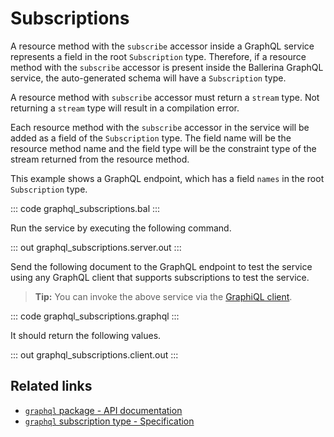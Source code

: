 # Subscriptions

A resource method with the `subscribe` accessor inside a GraphQL service represents a field in the root `Subscription` type. Therefore, if a resource method with the `subscribe` accessor is present inside the Ballerina GraphQL service, the auto-generated schema will have a `Subscription` type.

A resource method with `subscribe` accessor must return a `stream` type. Not returning a `stream` type will result in a compilation error.

Each resource method with the `subscribe` accessor in the service will be added as a field of the `Subscription` type. The field name will be the resource method name and the field type will be the constraint type of the stream returned from the resource method.

This example shows a GraphQL endpoint, which has a field `names` in the root `Subscription` type.

::: code graphql_subscriptions.bal :::

Run the service by executing the following command.

::: out graphql_subscriptions.server.out :::

Send the following document to the GraphQL endpoint to test the service using any GraphQL client that supports subscriptions to test the service.

>**Tip:** You can invoke the above service via the [GraphiQL client](/learn/by-example/graphql-graphiql/).

::: code graphql_subscriptions.graphql :::

It should return the following values.

::: out graphql_subscriptions.client.out :::

## Related links
- [`graphql` package - API documentation](https://lib.ballerina.io/ballerina/graphql/latest)
- [`graphql` subscription type - Specification](/spec/graphql/#313-the-subscription-type)
